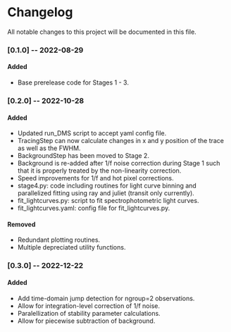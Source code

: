 # Changelog
All notable changes to this project will be documented in this file.

### [0.1.0] -- 2022-08-29
#### Added
- Base prerelease code for Stages 1 - 3.

### [0.2.0] -- 2022-10-28
#### Added
- Updated run_DMS script to accept yaml config file.
- TracingStep can now calculate changes in x and y position of the trace as well as the FWHM.
- BackgroundStep has been moved to Stage 2. 
- Background is re-added after 1/f noise correction during Stage 1 such that it is properly treated by the non-linearity correction.
- Speed improvements for 1/f and hot pixel corrections.
- stage4.py: code including routines for light curve binning and parallelized fitting using ray and juliet (transit only currently).
- fit_lightcurves.py: script to fit spectrophotometric light curves.
- fit_lightcurves.yaml: config file for fit_lightcurves.py.

#### Removed
- Redundant plotting routines.
- Multiple depreciated utility functions.

### [0.3.0] -- 2022-12-22
#### Added
- Add time-domain jump detection for ngroup=2 observations.
- Allow for integration-level correction of 1/f noise.
- Paralellization of stability parameter calculations.
- Allow for piecewise subtraction of background.